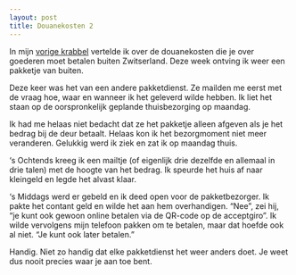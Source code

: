 ```yaml
---
layout: post
title: Douanekosten 2
---
```


In mijn [vorige krabbel](https://roaldin.ch/douanekosten/) vertelde ik over de douanekosten die je over goederen moet betalen buiten Zwitserland. Deze week ontving ik weer een pakketje van buiten.

Deze keer was het van een andere pakketdienst. Ze mailden me eerst met de vraag hoe, waar en wanneer ik het geleverd wilde hebben. Ik liet het staan op de oorspronkelijk geplande thuisbezorging op maandag.

Ik had me helaas niet bedacht dat ze het pakketje alleen afgeven als je het bedrag bij de deur betaalt. Helaas kon ik het bezorgmoment niet meer veranderen. Gelukkig werd ik ziek en zat ik op maandag thuis.

‘s Ochtends kreeg ik een mailtje (of eigenlijk drie dezelfde en allemaal in drie talen) met de hoogte van het bedrag. Ik speurde het huis af naar kleingeld en legde het alvast klaar.

‘s Middags werd er gebeld en ik deed open voor de pakketbezorger. Ik pakte het contant geld en wilde het aan hem overhandigen. “Nee”, zei hij, “je kunt ook gewoon online betalen via de QR-code op de acceptgiro”. Ik wilde vervolgens mijn telefoon pakken om te betalen, maar dat hoefde ook al niet. “Je kunt ook later betalen.”

Handig. Niet zo handig dat elke pakketdienst het weer anders doet. Je weet dus nooit precies waar je aan toe bent.
